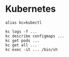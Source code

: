 # Kubernetes

```
alias kc=kubectl
```

```
kc logs -f ...
kc describe configmaps ...
kc get pods ...
kc get all ...
kc exec -it ... /bin/sh 
```

```
```
